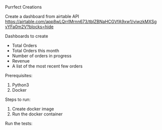 Purrfect Creations

Create a dashboard from airtable API 
https://airtable.com/app8wLQrrIMrnn673/tblZBNaHCGVfA9xw1/viwzkMXSgvYFa0m2V?blocks=hide

Dashboards to create

* Total Orders
* Total Orders this month
* Number of orders in progress
* Revenue
* A list of the most recent few orders


Prerequisites:
1. Python3
2. Docker

Steps to run:
1. Create docker image 
2. Run the docker container

Run the tests:
